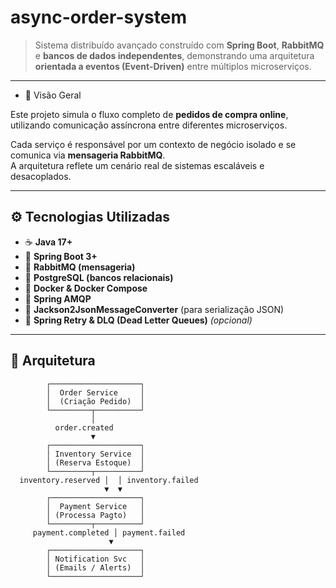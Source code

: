 # async-order-system

> Sistema distribuído avançado construído com **Spring Boot**, **RabbitMQ** e **bancos de dados independentes**, demonstrando uma arquitetura **orientada a eventos (Event-Driven)** entre múltiplos microserviços.

---

- 🚀 Visão Geral

Este projeto simula o fluxo completo de **pedidos de compra online**, utilizando comunicação assíncrona entre diferentes microserviços.

Cada serviço é responsável por um contexto de negócio isolado e se comunica via **mensageria RabbitMQ**.  
A arquitetura reflete um cenário real de sistemas escaláveis e desacoplados.

---

## ⚙️ Tecnologias Utilizadas

- ☕ **Java 17+**
- 🧱 **Spring Boot 3+**
- 🐇 **RabbitMQ (mensageria)**
- 🐘 **PostgreSQL (bancos relacionais)**
- 🐳 **Docker & Docker Compose**
- 🧠 **Spring AMQP**
- 💬 **Jackson2JsonMessageConverter** (para serialização JSON)
- 🔄 **Spring Retry & DLQ (Dead Letter Queues)** *(opcional)*

---

## 🧠 Arquitetura

            ┌────────────────────┐
            │  Order Service     │
            │  (Criação Pedido)  │
            └─────────┬──────────┘
                      │
              order.created
                      ▼
            ┌────────────────────┐
            │ Inventory Service  │
            │ (Reserva Estoque)  │
            └─────────┬──────────┘
      inventory.reserved │  │ inventory.failed
                         ▼  ▼
            ┌────────────────────┐
            │  Payment Service   │
            │ (Processa Pagto)   │
            └─────────┬──────────┘
         payment.completed │ payment.failed
                          ▼
            ┌────────────────────┐
            │ Notification Svc   │
            │ (Emails / Alerts)  │
            └────────────────────┘



